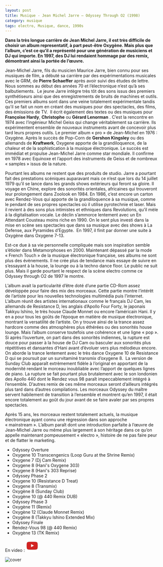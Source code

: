 ```yaml
---
layout: post
title: Musique - Jean Michel Jarre – Odyssey Through O2 (1998)
category: musique
tags: electro, Musique, dance, 1990s
---
```

**Dans la très longue carrière de Jean Michel Jarre, il est très difficile de choisir un album representatif, à part peut-être Oxygène. Mais plus que l’album, c’est ce qu’il a représenté pour une génération de musiciens et DJ qui importe. En 1997, des DJ lui rendaient hommage par des remix, démontrant ainsi la portée de l’œuvre.**

Jean-Michel Jarre, fils du musicien Maurice Jarre, bien connu pour ses musiques de film, a débuté sa carrière par des expérimentations musicales avec le GRM, de **Pierre Schaeffer** après avoir suivi des études de lettre.  Nous sommes au début des années 70 et l’électronique n’est qu’à ses balbutiements.  Le jeune Jarre intègre très tôt des sons issus des premiers synthétiseurs ainsi que des enregistrements de bruits de machines et outils. Ces premiers albums sont dans une veine totalement expérimentale tandis qu’il se fait un nom en créant des musiques pour des spectacles, des films, des émissions de TV.  Il écrit également des textes ou des musiques pour **Françoise Hardy**, **Christophe** ou **Gérard Lenorman** . C’est la rencontre en 1974 avec l’ingénieur Michel Geiss qui change véritablement sa carrière. Ils expérimentent ensemble de nouveaux instruments avant de concevoir plus tard leurs propres outils. Le premier album « pro » de Jean-Michel en 1976 : Oxygène. Après le succès de Pop-Corn de **Gershon Kingsley** ou des allemands de **Kraftwerk**, Oxygene apporte de la grandiloquence, de la chaleur et de la sophistication à la musique électronique. Le succès est immédiat et propulse Jean-Michel Jarre comme star mondiale. Il confirme en 1978 avec Equinoxe et l’apport des instruments de Geiss et de nombreux « samples » issus de la nature.

Pourtant les albums ne restent que des produits de studio. Jarre a pourtant fait des prestations scéniques auparavant mais ce n’est que lors du 14 juillet 1979 qu’il se lance dans les grands shows extérieurs qui feront sa gloire. Il voyage en Chine, explore des sonorités orientales, africaines qui trouveront leur prolongement dans Zoolook en 1984. En 1986, c’est encore un carton avec Rendez-Vous qui apporte de la grandiloquence à sa musique, comme le pendant de ses propres spectacles où il utilise pyrotechnie et laser. Mais il revient à des sons plus intimistes et ethniques dans Revolutions, qu’il mèle à la digitalisation vocale. Le déclin s’ammorce lentement avec un En Attendant Cousteau moins riche en 1990. On le sent plus investi dans la mise en scène ses spectacles que dans sa musique avec des shows à La Defense, aux Pyramides d’Egypte.  En 1997, il finit par donner une suite à Oxygène dans Oxygene 7-13.

Est-ce due à sa vie personnelle compliquée mais son inspiration semble s’étioler dans Metamorphoses en 2000. Maintenant dépassé par la mode « French Touch » de la musique électronique française, ses albums ne sont plus des évènements. Il ne crée plus de tendance mais essaye de suivre en s’essayant à la house, la lounge ou à la techno dance floor. Le public ne suit plus. Mais il garde pourtant le respect de la scène electro comme ce Odyssey through O2 de 1997 le montre.

L’album avait la particularité d’être doté d’une partie CD-Rom assez développée pour faire des mix des morceaux. Cette partie montre l’intérêt de l’artiste pour les nouvelles technologies multimédia puis l’internet. L’album réunit des artistes internationaux comme le français DJ Cam, les allemands de Resistance D, les anglais d’Apollo Four Forty, le japonais Takkyu Ishino, le très house Claude Monnet ou encore l’américain Hani. Il y en a pour tous les goûts de l’époque en matière de musique électronique, montrant la versatilité de l’artiste. On y trouve ainsi de la trance assez hardcore comme des atmosphères plus éthérées ou des sonorités house lounge. Mais l’album conserve toutefois une cohérence et une ligne « pop ». Si après l’ouverture, on part dans des sonorités indiennes, la rupture est douce pour passer à la house de DJ Cam ou basculer aux sonorités plus répétitives et dansantes d’Hani avant d’évoluer vers plus mélodieux encore. On aborde la trance lentement avec le très dance Oxygene 10 de Resistance D qui se poursuit par un survitaminé transmix d’oxygene 8.  La version de Sunday Club apparaît extrèmement fidèle à l’original en apportant de la modernité rendant le morceau inoubliable avec l’apport de quelques lignes de piano. La rupture se fait pourtant plus brutalement avec le son londonien des Apollo 440 dont le Rendez vous 98 paraît impeccablement intégré à l’ensemble. D’autres remix de ces même morceaux seront d’ailleurs intégrés plus tard dans d’autres compilations. Les morceaux Odyssey du maître servent habilement de transition à l’ensemble et montrent qu’en 1997, il était encore totalement au goût du jour avant de se faire avaler par ses propres spectacles.

Après 15 ans, les morceaux restent totalement actuels, la musique électronique ayant connu une régression dans son approche « mainstream ». L’album paraît dont une introduction parfaite à l’œuvre de Jean-Michel Jarre ou même plus largement à son héritage dans ce qu’on appelle maintenant pompeusement « electro », histoire de ne pas faire peur et de flatter le marketing.

* Odyssey Overture
* Oxygene 10 Transcengenics (Loop Guru at the Shrine Remix)
* Oxygene 7 (Dj Cam Remix)
* Oxygene 8 (Hani's Oxygene 303)
* Oxygene 8 (Hani's 303 Reprise)
* Odyssey Phase 2
* Oxygene 10 (Resistance D Treat)
* Oxygene 8 (Transmix)
* Oxygène 8 (Sunday Club)
* Oxygène 10 (@ 440 Remix DUB)
* Odyssey Phase 3
* Oxygène 11 (Remix)
* Oxygène 12 (Claude Monnet Remix)
* Oxygène 8 (Takkyu Ishino Extended Mix)
* Odyssey Finale
* Rendez-Vous 98 (@ 440 Remix)
* Oxygène 13 (TK Remix)

En video : [![video](/images/youtube.png)](https://www.youtube.com/watch?v=cLgMr1bskBk)

![cover](https://filedn.eu/llqi9IBxlYouGRXYG2xlROb/img/2013/jmjodisseyjpg.jpg)
